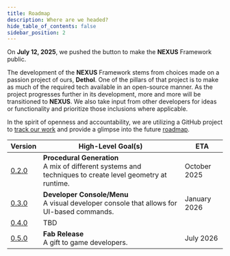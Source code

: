 ```yaml
---
title: Roadmap
description: Where are we headed?
hide_table_of_contents: false
sidebar_position: 2
---
```


On **July 12, 2025**, we pushed the button to make the **NEXUS** Framework public.

The development of the **NEXUS** Framework stems from choices made on a passion project of ours, **Dethol**. One of the pillars of that project is to make as much of the required tech available in an open-source manner. As the project progresses further in its development, more and more will be transitioned to **NEXUS**. We also take input from other developers for ideas or functionality and prioritize those inclusions where applicable.

In the spirit of openness and accountability, we are utilizing a GitHub project to [track our work](https://github.com/orgs/dotBunny/projects/6/views/1) and provide a glimpse into the future [roadmap](https://github.com/orgs/dotBunny/projects/6/views/2).


| Version                                                | High-Level Goal(s)                                                                                           | ETA          |
| ------------------------------------------------------ | ------------------------------------------------------------------------------------------------------------ | ------------ |
| [0.2.0](https://github.com/dotBunny/NEXUS/milestone/2) | **Procedural Generation**<br/>A mix of different systems and techniques to create level geometry at runtime. | October 2025 |
| [0.3.0](https://github.com/dotBunny/NEXUS/milestone/3) | **Developer Console/Menu**<br />A visual developer console that allows for UI-based commands.                | January 2026 |
| [0.4.0](https://github.com/dotBunny/NEXUS/milestone/4) | TBD                                                                                                          |              |
| [0.5.0](https://github.com/dotBunny/NEXUS/milestone/5) | **Fab Release**<br />A gift to game developers.                                                              | July 2026    |